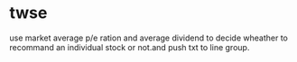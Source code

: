 # twse
use market average p/e ration and average dividend to decide wheather to recommand an individual stock or not.and push txt to line group.
